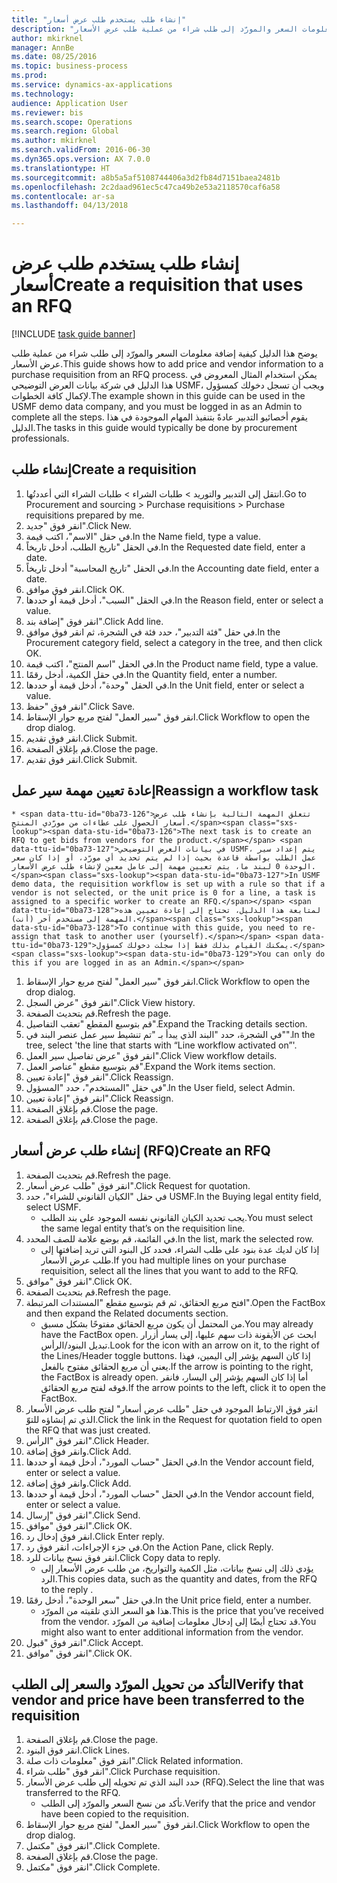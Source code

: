 ```yaml
--- 
title: "إنشاء طلب يستخدم طلب عرض أسعار"
description: "يوضح هذا الدليل كيفية إضافة معلومات السعر والمورّد إلى طلب شراء من عملية طلب عرض الأسعار."
author: mkirknel
manager: AnnBe
ms.date: 08/25/2016
ms.topic: business-process
ms.prod: 
ms.service: dynamics-ax-applications
ms.technology: 
audience: Application User
ms.reviewer: bis
ms.search.scope: Operations
ms.search.region: Global
ms.author: mkirknel
ms.search.validFrom: 2016-06-30
ms.dyn365.ops.version: AX 7.0.0
ms.translationtype: HT
ms.sourcegitcommit: a8b5a5af5108744406a3d2fb84d7151baea2481b
ms.openlocfilehash: 2c2daad961ec5c47ca49b2e53a2118570caf6a58
ms.contentlocale: ar-sa
ms.lasthandoff: 04/13/2018

---
```

# <a name="create-a-requisition-that-uses-an-rfq"></a><span data-ttu-id="0ba73-103">إنشاء طلب يستخدم طلب عرض أسعار</span><span class="sxs-lookup"><span data-stu-id="0ba73-103">Create a requisition that uses an RFQ</span></span>

[!INCLUDE [task guide banner](../../includes/task-guide-banner.md)]

<span data-ttu-id="0ba73-104">يوضح هذا الدليل كيفية إضافة معلومات السعر والمورّد إلى طلب شراء من عملية طلب عرض الأسعار.</span><span class="sxs-lookup"><span data-stu-id="0ba73-104">This guide shows how to add price and vendor information to a purchase requisition from an RFQ process.</span></span> <span data-ttu-id="0ba73-105">يمكن استخدام المثال المعروض في هذا الدليل في شركة بيانات العرض التوضيحي USMF، ويجب أن تسجل دخولك كمسؤول لإكمال كافة الخطوات.</span><span class="sxs-lookup"><span data-stu-id="0ba73-105">The example shown in this guide can be used in the USMF demo data company, and you must be logged in as an Admin to complete all the steps.</span></span> <span data-ttu-id="0ba73-106">يقوم أخصائيو التدبير عادةً بتنفيذ المهام الموجودة في هذا الدليل.</span><span class="sxs-lookup"><span data-stu-id="0ba73-106">The tasks in this guide would typically be done by procurement professionals.</span></span>


## <a name="create-a-requisition"></a><span data-ttu-id="0ba73-107">إنشاء طلب</span><span class="sxs-lookup"><span data-stu-id="0ba73-107">Create a requisition</span></span>
1. <span data-ttu-id="0ba73-108">انتقل إلى التدبير والتوريد > طلبات الشراء > طلبات الشراء التي أعددتُها.</span><span class="sxs-lookup"><span data-stu-id="0ba73-108">Go to Procurement and sourcing > Purchase requisitions > Purchase requisitions prepared by me.</span></span>
2. <span data-ttu-id="0ba73-109">انقر فوق "جديد".</span><span class="sxs-lookup"><span data-stu-id="0ba73-109">Click New.</span></span>
3. <span data-ttu-id="0ba73-110">في حقل "الاسم"، اكتب قيمة.</span><span class="sxs-lookup"><span data-stu-id="0ba73-110">In the Name field, type a value.</span></span>
4. <span data-ttu-id="0ba73-111">في الحقل "تاريخ الطلب، أدخل تاريخاً.</span><span class="sxs-lookup"><span data-stu-id="0ba73-111">In the Requested date field, enter a date.</span></span>
5. <span data-ttu-id="0ba73-112">في الحقل "تاريخ المحاسبة" أدخل تاريخاً.</span><span class="sxs-lookup"><span data-stu-id="0ba73-112">In the Accounting date field, enter a date.</span></span>
6. <span data-ttu-id="0ba73-113">انقر فوق موافق.</span><span class="sxs-lookup"><span data-stu-id="0ba73-113">Click OK.</span></span>
7. <span data-ttu-id="0ba73-114">في الحقل "السبب"، أدخل قيمة أو حددها.</span><span class="sxs-lookup"><span data-stu-id="0ba73-114">In the Reason field, enter or select a value.</span></span>
8. <span data-ttu-id="0ba73-115">انقر فوق "إضافة بند".</span><span class="sxs-lookup"><span data-stu-id="0ba73-115">Click Add line.</span></span>
9. <span data-ttu-id="0ba73-116">في حقل "فئة التدبير"، حدد فئة في الشجرة، ثم انقر فوق موافق.</span><span class="sxs-lookup"><span data-stu-id="0ba73-116">In the Procurement category field, select a category in the tree, and then click OK.</span></span>
10. <span data-ttu-id="0ba73-117">في الحقل "اسم المنتج"، اكتب قيمة.</span><span class="sxs-lookup"><span data-stu-id="0ba73-117">In the Product name field, type a value.</span></span>
11. <span data-ttu-id="0ba73-118">في حقل الكمية، أدخل رقمًا.</span><span class="sxs-lookup"><span data-stu-id="0ba73-118">In the Quantity field, enter a number.</span></span>
12. <span data-ttu-id="0ba73-119">في الحقل "وحدة"، أدخل قيمة أو حددها.</span><span class="sxs-lookup"><span data-stu-id="0ba73-119">In the Unit field, enter or select a value.</span></span>
13. <span data-ttu-id="0ba73-120">انقر فوق "حفظ".</span><span class="sxs-lookup"><span data-stu-id="0ba73-120">Click Save.</span></span>
14. <span data-ttu-id="0ba73-121">انقر فوق "سير العمل" لفتح مربع حوار الإسقاط‬.</span><span class="sxs-lookup"><span data-stu-id="0ba73-121">Click Workflow to open the drop dialog.</span></span>
15. <span data-ttu-id="0ba73-122">انقر فوق تقديم.</span><span class="sxs-lookup"><span data-stu-id="0ba73-122">Click Submit.</span></span>
16. <span data-ttu-id="0ba73-123">قم بإغلاق الصفحة.</span><span class="sxs-lookup"><span data-stu-id="0ba73-123">Close the page.</span></span>
17. <span data-ttu-id="0ba73-124">انقر فوق تقديم.</span><span class="sxs-lookup"><span data-stu-id="0ba73-124">Click Submit.</span></span>

## <a name="reassign-a-workflow-task"></a><span data-ttu-id="0ba73-125">إعادة تعيين مهمة سير عمل</span><span class="sxs-lookup"><span data-stu-id="0ba73-125">Reassign a workflow task</span></span>
    * <span data-ttu-id="0ba73-126">تتعلق المهمة التالية بإنشاء طلب عرض أسعار الحصول على عطاءات من مورّدي المنتج.</span><span class="sxs-lookup"><span data-stu-id="0ba73-126">The next task is to create an RFQ to get bids from vendors for the product.</span></span> <span data-ttu-id="0ba73-127">في بيانات العرض التوضيحي USMF، يتم إعداد سير عمل الطلب بواسطة قاعدة بحيث إذا لم يتم تحديد أي مورّد، أو إذا كان سعر الوحدة 0 لبند ما، يتم تعيين مهمة إلى عامل معين لإنشاء طلب عرض الأسعار.</span><span class="sxs-lookup"><span data-stu-id="0ba73-127">In USMF demo data, the requisition workflow is set up with a rule so that if a vendor is not selected, or the unit price is 0 for a line, a task is assigned to a specific worker to create an RFQ.</span></span> <span data-ttu-id="0ba73-128">لمتابعة هذا الدليل، تحتاج إلى إعادة تعيين هذه المهمة إلى مستخدم آخر (أنت).</span><span class="sxs-lookup"><span data-stu-id="0ba73-128">To continue with this guide, you need to re-assign that task to another user (yourself).</span></span> <span data-ttu-id="0ba73-129">يمكنك القيام بذلك فقط إذا سجلت دخولك كمسؤول.</span><span class="sxs-lookup"><span data-stu-id="0ba73-129">You can only do this if you are logged in as an Admin.</span></span>  
1. <span data-ttu-id="0ba73-130">انقر فوق "سير العمل" لفتح مربع حوار الإسقاط‬.</span><span class="sxs-lookup"><span data-stu-id="0ba73-130">Click Workflow to open the drop dialog.</span></span>
2. <span data-ttu-id="0ba73-131">انقر فوق "عرض السجل".</span><span class="sxs-lookup"><span data-stu-id="0ba73-131">Click View history.</span></span>
3. <span data-ttu-id="0ba73-132">قم بتحديث الصفحة.</span><span class="sxs-lookup"><span data-stu-id="0ba73-132">Refresh the page.</span></span>
4. <span data-ttu-id="0ba73-133">قم بتوسيع المقطع "تعقب التفاصيل‬".</span><span class="sxs-lookup"><span data-stu-id="0ba73-133">Expand the Tracking details section.</span></span>
5. <span data-ttu-id="0ba73-134">في الشجرة، حدد "البند الذي يبدأ بـ "تم تنشيط سير عمل عنصر البند في"".</span><span class="sxs-lookup"><span data-stu-id="0ba73-134">In the tree, select 'the line that starts with “Line workflow activated on”'.</span></span>
6. <span data-ttu-id="0ba73-135">انقر فوق "عرض تفاصيل سير العمل".</span><span class="sxs-lookup"><span data-stu-id="0ba73-135">Click View workflow details.</span></span>
7. <span data-ttu-id="0ba73-136">قم بتوسيع مقطع "عناصر العمل".</span><span class="sxs-lookup"><span data-stu-id="0ba73-136">Expand the Work items section.</span></span>
8. <span data-ttu-id="0ba73-137">انقر فوق "إعادة تعيين".</span><span class="sxs-lookup"><span data-stu-id="0ba73-137">Click Reassign.</span></span>
9. <span data-ttu-id="0ba73-138">في حقل "المستخدم"، حدد "المسؤول".</span><span class="sxs-lookup"><span data-stu-id="0ba73-138">In the User field, select Admin.</span></span>
10. <span data-ttu-id="0ba73-139">انقر فوق "إعادة تعيين".</span><span class="sxs-lookup"><span data-stu-id="0ba73-139">Click Reassign.</span></span>
11. <span data-ttu-id="0ba73-140">قم بإغلاق الصفحة.</span><span class="sxs-lookup"><span data-stu-id="0ba73-140">Close the page.</span></span>
12. <span data-ttu-id="0ba73-141">قم بإغلاق الصفحة.</span><span class="sxs-lookup"><span data-stu-id="0ba73-141">Close the page.</span></span>

## <a name="create-an-rfq"></a><span data-ttu-id="0ba73-142">إنشاء طلب عرض أسعار (RFQ)</span><span class="sxs-lookup"><span data-stu-id="0ba73-142">Create an RFQ</span></span>
1. <span data-ttu-id="0ba73-143">قم بتحديث الصفحة.</span><span class="sxs-lookup"><span data-stu-id="0ba73-143">Refresh the page.</span></span>
2. <span data-ttu-id="0ba73-144">انقر فوق "طلب عرض أسعار".</span><span class="sxs-lookup"><span data-stu-id="0ba73-144">Click Request for quotation.</span></span>
3. <span data-ttu-id="0ba73-145">في حقل "الكيان القانوني للشراء"، حدد USMF.</span><span class="sxs-lookup"><span data-stu-id="0ba73-145">In the Buying legal entity field, select USMF.</span></span>
    * <span data-ttu-id="0ba73-146">يجب تحديد الكيان القانوني نفسه الموجود على بند الطلب.</span><span class="sxs-lookup"><span data-stu-id="0ba73-146">You must select the same legal entity that’s on the requisition line.</span></span>  
4. <span data-ttu-id="0ba73-147">في القائمة، قم بوضع علامة للصف المحدد.</span><span class="sxs-lookup"><span data-stu-id="0ba73-147">In the list, mark the selected row.</span></span>
    * <span data-ttu-id="0ba73-148">إذا كان لديك عدة بنود على طلب الشراء، فحدد كل البنود التي تريد إضافتها إلى طلب عرض الأسعار.</span><span class="sxs-lookup"><span data-stu-id="0ba73-148">If you had multiple lines on your purchase requisition, select all the lines that you want to add to the RFQ.</span></span>  
5. <span data-ttu-id="0ba73-149">انقر فوق "موافق".</span><span class="sxs-lookup"><span data-stu-id="0ba73-149">Click OK.</span></span>
6. <span data-ttu-id="0ba73-150">قم بتحديث الصفحة.</span><span class="sxs-lookup"><span data-stu-id="0ba73-150">Refresh the page.</span></span>
7. <span data-ttu-id="0ba73-151">افتح مربع الحقائق، ثم قم بتوسيع مقطع "المستندات المرتبطة".</span><span class="sxs-lookup"><span data-stu-id="0ba73-151">Open the FactBox and then expand the Related documents section.</span></span>
    * <span data-ttu-id="0ba73-152">من المحتمل أن يكون مربع الحقائق مفتوحًا بشكل مسبق.</span><span class="sxs-lookup"><span data-stu-id="0ba73-152">You may already have the FactBox open.</span></span> <span data-ttu-id="0ba73-153">ابحث عن الأيقونة ذات سهم عليها، إلى يسار أزرار تبديل البنود/الرأس.</span><span class="sxs-lookup"><span data-stu-id="0ba73-153">Look for the icon with an arrow on it, to the right of the Lines/Header toggle buttons.</span></span> <span data-ttu-id="0ba73-154">إذا كان السهم يؤشر إلى اليمين، فهذا يعني أن مربع الحقائق مفتوح بالفعل.</span><span class="sxs-lookup"><span data-stu-id="0ba73-154">If the arrow is pointing to the right, the FactBox is already open.</span></span> <span data-ttu-id="0ba73-155">أما إذا كان السهم يؤشر إلى اليسار، فانقر فوقه لفتح مربع الحقائق.</span><span class="sxs-lookup"><span data-stu-id="0ba73-155">If the arrow points to the left, click it to open the FactBox.</span></span>  
8. <span data-ttu-id="0ba73-156">انقر فوق الارتباط الموجود في حقل "طلب عرض أسعار" لفتح طلب عرض الأسعار الذي تم إنشاؤه للتوّ.</span><span class="sxs-lookup"><span data-stu-id="0ba73-156">Click the link in the Request for quotation field to open the RFQ that was just created.</span></span>
9. <span data-ttu-id="0ba73-157">انقر فوق "الرأس".</span><span class="sxs-lookup"><span data-stu-id="0ba73-157">Click Header.</span></span>
10. <span data-ttu-id="0ba73-158">وانقر فوق إضافة.</span><span class="sxs-lookup"><span data-stu-id="0ba73-158">Click Add.</span></span>
11. <span data-ttu-id="0ba73-159">في الحقل "حساب المورد"، أدخل قيمة أو حددها.</span><span class="sxs-lookup"><span data-stu-id="0ba73-159">In the Vendor account field, enter or select a value.</span></span>
12. <span data-ttu-id="0ba73-160">وانقر فوق إضافة.</span><span class="sxs-lookup"><span data-stu-id="0ba73-160">Click Add.</span></span>
13. <span data-ttu-id="0ba73-161">في الحقل "حساب المورد"، أدخل قيمة أو حددها.</span><span class="sxs-lookup"><span data-stu-id="0ba73-161">In the Vendor account field, enter or select a value.</span></span>
14. <span data-ttu-id="0ba73-162">انقر فوق "إرسال".</span><span class="sxs-lookup"><span data-stu-id="0ba73-162">Click Send.</span></span>
15. <span data-ttu-id="0ba73-163">انقر فوق "موافق".</span><span class="sxs-lookup"><span data-stu-id="0ba73-163">Click OK.</span></span>
16. <span data-ttu-id="0ba73-164">انقر فوق إدخال رد.</span><span class="sxs-lookup"><span data-stu-id="0ba73-164">Click Enter reply.</span></span>
17. <span data-ttu-id="0ba73-165">في جزء الإجراءات، انقر فوق رد.</span><span class="sxs-lookup"><span data-stu-id="0ba73-165">On the Action Pane, click Reply.</span></span>
18. <span data-ttu-id="0ba73-166">انقر فوق نسخ بيانات للرد.</span><span class="sxs-lookup"><span data-stu-id="0ba73-166">Click Copy data to reply.</span></span>
    * <span data-ttu-id="0ba73-167">يؤدي ذلك إلى نسخ بيانات، مثل الكمية والتواريخ، من طلب عرض الأسعار إلى الرد.</span><span class="sxs-lookup"><span data-stu-id="0ba73-167">This copies data, such as the quantity and dates, from the RFQ to the reply .</span></span>  
19. <span data-ttu-id="0ba73-168">في حقل "سعر الوحدة"، أدخل رقمًا.</span><span class="sxs-lookup"><span data-stu-id="0ba73-168">In the Unit price field, enter a number.</span></span>
    * <span data-ttu-id="0ba73-169">هذا هو السعر الذي تلقيته من المورّد.</span><span class="sxs-lookup"><span data-stu-id="0ba73-169">This is the price that you’ve received from the vendor.</span></span> <span data-ttu-id="0ba73-170">قد تحتاج أيضًا إلى إدخال معلومات إضافية من المورّد.</span><span class="sxs-lookup"><span data-stu-id="0ba73-170">You might also want to enter additional information from the vendor.</span></span>  
20. <span data-ttu-id="0ba73-171">انقر فوق "قبول".</span><span class="sxs-lookup"><span data-stu-id="0ba73-171">Click Accept.</span></span>
21. <span data-ttu-id="0ba73-172">انقر فوق "موافق".</span><span class="sxs-lookup"><span data-stu-id="0ba73-172">Click OK.</span></span>

## <a name="verify-that-vendor-and-price-have-been-transferred-to-the-requisition"></a><span data-ttu-id="0ba73-173">التأكد من تحويل المورّد والسعر إلى الطلب</span><span class="sxs-lookup"><span data-stu-id="0ba73-173">Verify that vendor and price have been transferred to the requisition</span></span>
1. <span data-ttu-id="0ba73-174">قم بإغلاق الصفحة.</span><span class="sxs-lookup"><span data-stu-id="0ba73-174">Close the page.</span></span>
2. <span data-ttu-id="0ba73-175">انقر فوق البنود.</span><span class="sxs-lookup"><span data-stu-id="0ba73-175">Click Lines.</span></span>
3. <span data-ttu-id="0ba73-176">انقر فوق "معلومات ذات صلة".</span><span class="sxs-lookup"><span data-stu-id="0ba73-176">Click Related information.</span></span>
4. <span data-ttu-id="0ba73-177">انقر فوق "طلب شراء".</span><span class="sxs-lookup"><span data-stu-id="0ba73-177">Click Purchase requisition.</span></span>
5. <span data-ttu-id="0ba73-178">حدد البند الذي تم تحويله إلى طلب عرض الأسعار (RFQ).</span><span class="sxs-lookup"><span data-stu-id="0ba73-178">Select the line that was transferred to the RFQ.</span></span>
    * <span data-ttu-id="0ba73-179">تأكد من نسخ السعر والمورّد إلى الطلب.</span><span class="sxs-lookup"><span data-stu-id="0ba73-179">Verify that the price and vendor have been copied to the requisition.</span></span>  
6. <span data-ttu-id="0ba73-180">انقر فوق "سير العمل" لفتح مربع حوار الإسقاط‬.</span><span class="sxs-lookup"><span data-stu-id="0ba73-180">Click Workflow to open the drop dialog.</span></span>
7. <span data-ttu-id="0ba73-181">انقر فوق "مكتمل".</span><span class="sxs-lookup"><span data-stu-id="0ba73-181">Click Complete.</span></span>
8. <span data-ttu-id="0ba73-182">قم بإغلاق الصفحة.</span><span class="sxs-lookup"><span data-stu-id="0ba73-182">Close the page.</span></span>
9. <span data-ttu-id="0ba73-183">انقر فوق "مكتمل".</span><span class="sxs-lookup"><span data-stu-id="0ba73-183">Click Complete.</span></span>



